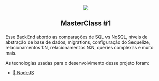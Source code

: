 
<p align="center"> <img src="https://uploaddeimagens.com.br/images/002/585/328/original/68747470733a2f2f726f636b6574736561742d63646e2e73332d73612d656173742d312e616d617a6f6e6177732e636f6d2f6d6173746572636c6173732e706e67.png?1586731070"></p>
<h2><p align="center"><strong>MasterClass #1 </strong></p></h2>

 <p> Esse BackEnd abordo as comparações de SQL vs NoSQL, níveis de abstração de base de dados, migrations, configuração do Sequelize, relacionamentos 1:N, relacionamentos N:N, queries complexas e muito mais.</p> 
 
<P>As tecnologias usadas para o desenvolvimento desse projeto foram:</p>

- <a href="https://nodejs.org/en/">🚀 NodeJS</a> 
